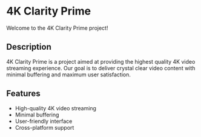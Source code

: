 # 4K Clarity Prime

Welcome to the 4K Clarity Prime project!

## Description

4K Clarity Prime is a project aimed at providing the highest quality 4K video streaming experience. Our goal is to deliver crystal clear video content with minimal buffering and maximum user satisfaction.

## Features

- High-quality 4K video streaming
- Minimal buffering
- User-friendly interface
- Cross-platform support

